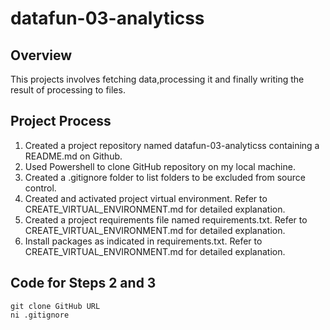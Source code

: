 # datafun-03-analyticss

## Overview
This projects involves fetching data,processing it and finally writing the result of processing to files.

## Project Process
1. Created a project repository named datafun-03-analyticss containing a README.md on Github.
2. Used Powershell to clone GitHub repository on my local machine.
3. Created a .gitignore folder to list folders to be excluded from source control.
4. Created and activated project virtual environment. Refer to CREATE_VIRTUAL_ENVIRONMENT.md for detailed explanation.
6. Created a project requirements file named requirements.txt. Refer to CREATE_VIRTUAL_ENVIRONMENT.md for detailed explanation.
7. Install packages as indicated in requirements.txt. Refer to CREATE_VIRTUAL_ENVIRONMENT.md for detailed explanation.

## Code for Steps 2 and 3
```shell
git clone GitHub URL
ni .gitignore
```